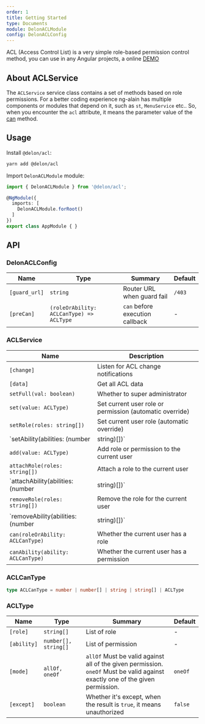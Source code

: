 ```yaml
---
order: 1
title: Getting Started
type: Documents
module: DelonACLModule
config: DelonACLConfig
---
```


ACL (Access Control List) is a very simple role-based permission control method, you can use in any Angular projects, a online [DEMO](//ng-alain.github.io/ng-alain/#/logics/acl)

## About ACLService

The `ACLService` service class contains a set of methods based on role permissions. For a better coding experience ng-alain has multiple components or modules that depend on it, such as `st`, `MenuService` etc.. So, when you encounter the `acl` attribute, it means the parameter value of the [can](#ACLCanType) method.

## Usage

Install `@delon/acl`:

```bash
yarn add @delon/acl
```

Import `DelonACLModule` module:

```typescript
import { DelonACLModule } from '@delon/acl';

@NgModule({
  imports: [
    DelonACLModule.forRoot()
  ]
})
export class AppModule { }
```

## API

### DelonACLConfig

| Name   | Type  | Summary | Default |
| --- | --- | --- | --- |
| `[guard_url]` | `string` | Router URL when guard fail | `/403` |
| `[preCan]` | `(roleOrAbility: ACLCanType) => ACLType` | `can` before execution callback | - |

### ACLService

| Name | Description |
| --- | --- |
| `[change]` | Listen for ACL change notifications |
| `[data]` | Get all ACL data |
| `setFull(val: boolean)` | Whether to super administrator |
| `set(value: ACLType)` | Set current user role or permission (automatic override) |
| `setRole(roles: string[])` | Set current user role (automatic override) |
| `setAbility(abilities: (number | string)[])` | Set current user permission (automatic override) |
| `add(value: ACLType)` | Add role or permission to the current user |
| `attachRole(roles: string[])` | Attach a role to the current user |
| `attachAbility(abilities: (number | string)[])` | Attach a permission to the current user |
| `removeRole(roles: string[])` | Remove the role for the current user |
| `removeAbility(abilities: (number | string)[])` | Remove the permission for the current user |
| `can(roleOrAbility: ACLCanType)` | Whether the current user has a role |
| `canAbility(ability: ACLCanType)` | Whether the current user has a permission |

### ACLCanType

```ts
type ACLCanType = number | number[] | string | string[] | ACLType
```

### ACLType

| Name    | Type  | Summary | Default |
| --- | --- | --- | --- |
| `[role]` | `string[]` | List of role | - |
| `[ability]` | `number[], string[]` | List of permission | - |
| `[mode]` | `allOf, oneOf` | `allOf` Must be valid against all of the given permission.<br>`oneOf` Must be valid against exactly one of the given permission. | `oneOf` |
| `[except]` | `boolean` | Whether it's except, when the result is `true`, it means unauthorized | `false` |
